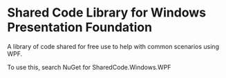 # Shared Code Library for Windows Presentation Foundation

A library of code shared for free use to help with common scenarios using WPF.

To use this, search NuGet for SharedCode.Windows.WPF
